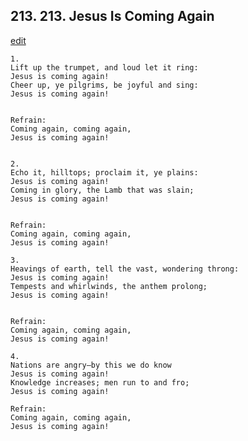 
## 213.  213. Jesus Is Coming Again
[edit](https://docs.google.com/document/d/1kWQoc8FJDMBEwUYrp81BsPGcPxsCxcBT/edit?mode=html)






    1.
    Lift up the trumpet, and loud let it ring:
    Jesus is coming again!
    Cheer up, ye pilgrims, be joyful and sing:
    Jesus is coming again!


    Refrain:
    Coming again, coming again,
    Jesus is coming again!


    2.
    Echo it, hilltops; proclaim it, ye plains:
    Jesus is coming again!
    Coming in glory, the Lamb that was slain;
    Jesus is coming again!


    Refrain:
    Coming again, coming again,
    Jesus is coming again!

    3.
    Heavings of earth, tell the vast, wondering throng:
    Jesus is coming again!
    Tempests and whirlwinds, the anthem prolong;
    Jesus is coming again!


    Refrain:
    Coming again, coming again,
    Jesus is coming again!

    4.
    Nations are angry–by this we do know
    Jesus is coming again!
    Knowledge increases; men run to and fro;
    Jesus is coming again!

    Refrain:
    Coming again, coming again,
    Jesus is coming again!


